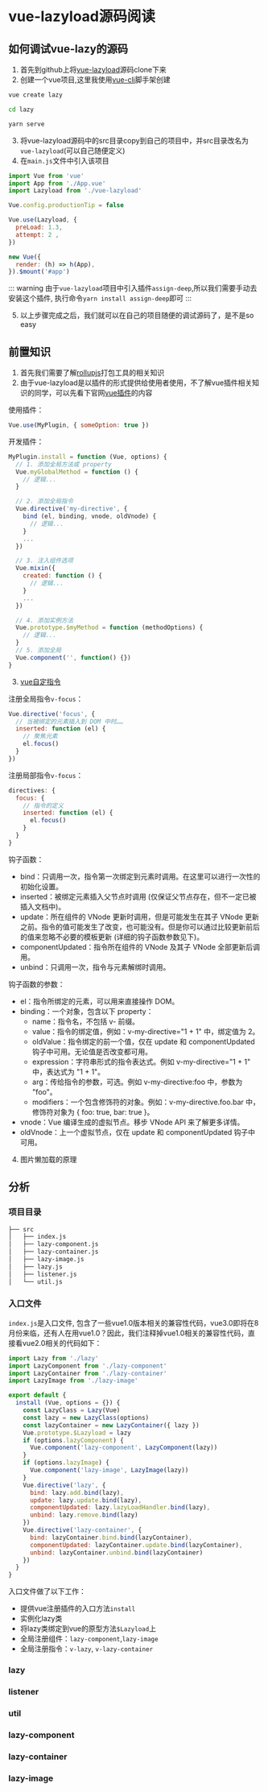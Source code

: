 # vue-lazyload源码阅读

## 如何调试vue-lazy的源码

1. 首先到github上将[vue-lazyload](https://github.com/hilongjw/vue-lazyload)源码clone下来
2. 创建一个vue项目,这里我使用[vue-cli](https://cli.vuejs.org/)脚手架创建

```bash
vue create lazy

cd lazy

yarn serve
```

3. 将vue-lazyload源码中的src目录copy到自己的项目中，并src目录改名为`vue-lazyload`(可以自己随便定义)
4. 在`main.js`文件中引入该项目

```js
import Vue from 'vue'
import App from './App.vue'
import Lazyload from './vue-lazyload'

Vue.config.productionTip = false

Vue.use(Lazyload, { 
  preLoad: 1.3, 
  attempt: 2 ,
})

new Vue({
  render: (h) => h(App),
}).$mount('#app')

```
::: warning
由于`vue-lazyload`项目中引入插件`assign-deep`,所以我们需要手动去安装这个插件, 执行命令`yarn install assign-deep`即可
:::

5. 以上步骤完成之后，我们就可以在自己的项目随便的调试源码了，是不是so easy

## 前置知识

1. 首先我们需要了解[rollupjs](https://www.rollupjs.com/)打包工具的相关知识
2. 由于vue-lazyload是以插件的形式提供给使用者使用，不了解vue插件相关知识的同学，可以先看下官网[vue插件](https://cn.vuejs.org/v2/guide/plugins.html)的内容

使用插件：
```js
Vue.use(MyPlugin, { someOption: true })
```

开发插件：

```js
MyPlugin.install = function (Vue, options) {
  // 1. 添加全局方法或 property
  Vue.myGlobalMethod = function () {
    // 逻辑...
  }

  // 2. 添加全局指令
  Vue.directive('my-directive', {
    bind (el, binding, vnode, oldVnode) {
      // 逻辑...
    }
    ...
  })

  // 3. 注入组件选项
  Vue.mixin({
    created: function () {
      // 逻辑...
    }
    ...
  })

  // 4. 添加实例方法
  Vue.prototype.$myMethod = function (methodOptions) {
    // 逻辑...
  }
  // 5. 添加全局
  Vue.component('', function() {})
}
```

3. [vue自定指令](https://cn.vuejs.org/v2/guide/custom-directive.html)

注册全局指令`v-focus`：
```js
Vue.directive('focus', {
  // 当被绑定的元素插入到 DOM 中时……
  inserted: function (el) {
    // 聚焦元素
    el.focus()
  }
})
```

注册局部指令`v-focus`：
```js
directives: {
  focus: {
    // 指令的定义
    inserted: function (el) {
      el.focus()
    }
  }
}
```

钩子函数：

- bind：只调用一次，指令第一次绑定到元素时调用。在这里可以进行一次性的初始化设置。
- inserted：被绑定元素插入父节点时调用 (仅保证父节点存在，但不一定已被插入文档中)。
- update：所在组件的 VNode 更新时调用，但是可能发生在其子 VNode 更新之前。指令的值可能发生了改变，也可能没有。但是你可以通过比较更新前后的值来忽略不必要的模板更新 (详细的钩子函数参数见下)。
- componentUpdated：指令所在组件的 VNode 及其子 VNode 全部更新后调用。
- unbind：只调用一次，指令与元素解绑时调用。

钩子函数的参数：

- el：指令所绑定的元素，可以用来直接操作 DOM。
- binding：一个对象，包含以下 property：
    - name：指令名，不包括 v- 前缀。
    - value：指令的绑定值，例如：v-my-directive="1 + 1" 中，绑定值为 2。
    - oldValue：指令绑定的前一个值，仅在 update 和 componentUpdated 钩子中可用。无论值是否改变都可用。
    - expression：字符串形式的指令表达式。例如 v-my-directive="1 + 1" 中，表达式为 "1 + 1"。
    - arg：传给指令的参数，可选。例如 v-my-directive:foo 中，参数为 "foo"。
    - modifiers：一个包含修饰符的对象。例如：v-my-directive.foo.bar 中，修饰符对象为 { foo: true, bar: true }。
- vnode：Vue 编译生成的虚拟节点。移步 VNode API 来了解更多详情。
- oldVnode：上一个虚拟节点，仅在 update 和 componentUpdated 钩子中可用。
  
4. 图片懒加载的原理
  
## 分析

### 项目目录

```bash
├── src
│   ├── index.js
│   ├── lazy-component.js
│   ├── lazy-container.js
│   ├── lazy-image.js
│   ├── lazy.js
│   ├── listener.js
│   └── util.js
```

### 入口文件

`index.js`是入口文件, 包含了一些vue1.0版本相关的兼容性代码，vue3.0即将在8月份来临，还有人在用vue1.0？因此，我们注释掉vue1.0相关的兼容性代码，直接看vue2.0相关的代码如下：

```js
import Lazy from './lazy'
import LazyComponent from './lazy-component'
import LazyContainer from './lazy-container'
import LazyImage from './lazy-image'

export default {
  install (Vue, options = {}) {
    const LazyClass = Lazy(Vue)
    const lazy = new LazyClass(options)
    const lazyContainer = new LazyContainer({ lazy })
    Vue.prototype.$Lazyload = lazy
    if (options.lazyComponent) {
      Vue.component('lazy-component', LazyComponent(lazy))
    }
    if (options.lazyImage) {
      Vue.component('lazy-image', LazyImage(lazy))
    }
    Vue.directive('lazy', {
      bind: lazy.add.bind(lazy),
      update: lazy.update.bind(lazy),
      componentUpdated: lazy.lazyLoadHandler.bind(lazy),
      unbind: lazy.remove.bind(lazy)
    })
    Vue.directive('lazy-container', {
      bind: lazyContainer.bind.bind(lazyContainer),
      componentUpdated: lazyContainer.update.bind(lazyContainer),
      unbind: lazyContainer.unbind.bind(lazyContainer)
    })
  }
}
```
入口文件做了以下工作：

- 提供vue注册插件的入口方法`install`
- 实例化lazy类
- 将lazy类绑定到vue的原型方法`$Lazyload`上
- 全局注册组件：`lazy-component`,`lazy-image`
- 全局注册指令：`v-lazy`, `v-lazy-container`

### lazy

### listener

### util

### lazy-component

### lazy-container

### lazy-image